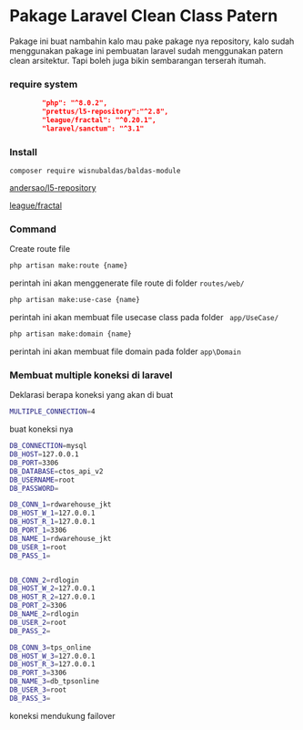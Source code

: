 
# Pakage Laravel Clean Class Patern

Pakage ini buat nambahin kalo mau pake pakage nya repository, kalo sudah menggunakan pakage ini pembuatan laravel sudah menggunakan patern clean arsitektur. Tapi boleh juga bikin sembarangan terserah itumah.

### require system

```json
        "php": "^8.0.2",
        "prettus/l5-repository":"^2.8",
        "league/fractal": "^0.20.1",
        "laravel/sanctum": "^3.1"
```

### Install

```composer require wisnubaldas/baldas-module```



[andersao/l5-repository](https://github.com/andersao/l5-repository)

[league/fractal](https://fractal.thephpleague.com/)

### Command

Create route file
```bash
php artisan make:route {name}
``` 
perintah ini akan menggenerate file route di folder ``` routes/web/ ```

```bash
php artisan make:use-case {name}
```
perintah ini akan membuat file usecase class pada folder ``` app/UseCase/```

```bash
php artisan make:domain {name}
```

perintah ini akan membuat file domain pada folder ``` app\Domain ```

### Membuat multiple koneksi di laravel

Deklarasi berapa koneksi yang akan di buat 

```bash
MULTIPLE_CONNECTION=4
```

buat koneksi nya

```bash
DB_CONNECTION=mysql
DB_HOST=127.0.0.1
DB_PORT=3306
DB_DATABASE=ctos_api_v2
DB_USERNAME=root
DB_PASSWORD=

DB_CONN_1=rdwarehouse_jkt
DB_HOST_W_1=127.0.0.1
DB_HOST_R_1=127.0.0.1
DB_PORT_1=3306
DB_NAME_1=rdwarehouse_jkt
DB_USER_1=root
DB_PASS_1=


DB_CONN_2=rdlogin
DB_HOST_W_2=127.0.0.1
DB_HOST_R_2=127.0.0.1
DB_PORT_2=3306
DB_NAME_2=rdlogin
DB_USER_2=root
DB_PASS_2=

DB_CONN_3=tps_online
DB_HOST_W_3=127.0.0.1
DB_HOST_R_3=127.0.0.1
DB_PORT_3=3306
DB_NAME_3=db_tpsonline
DB_USER_3=root
DB_PASS_3=
```

koneksi mendukung failover